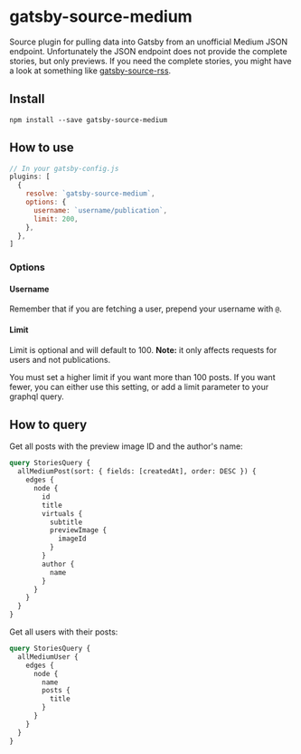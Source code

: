 # gatsby-source-medium

Source plugin for pulling data into Gatsby from an unofficial Medium JSON
endpoint. Unfortunately the JSON endpoint does not provide the complete stories,
but only previews. If you need the complete stories, you might have a look at
something like
[gatsby-source-rss](https://github.com/jondubin/gatsby-source-rss).

## Install

`npm install --save gatsby-source-medium`

## How to use

```javascript
// In your gatsby-config.js
plugins: [
  {
    resolve: `gatsby-source-medium`,
    options: {
      username: `username/publication`,
      limit: 200,
    },
  },
]
```

### Options

#### Username

Remember that if you are fetching a user, prepend your username with `@`.

#### Limit

Limit is optional and will default to 100. **Note:** it only affects requests for users and not publications.

You must set a higher limit if you want more than 100 posts. If you want fewer, you can either use this setting, or add a limit parameter to your graphql query.


## How to query

Get all posts with the preview image ID and the author's name:

```graphql
query StoriesQuery {
  allMediumPost(sort: { fields: [createdAt], order: DESC }) {
    edges {
      node {
        id
        title
        virtuals {
          subtitle
          previewImage {
            imageId
          }
        }
        author {
          name
        }
      }
    }
  }
}
```

Get all users with their posts:

```graphql
query StoriesQuery {
  allMediumUser {
    edges {
      node {
        name
        posts {
          title
        }
      }
    }
  }
}
```
